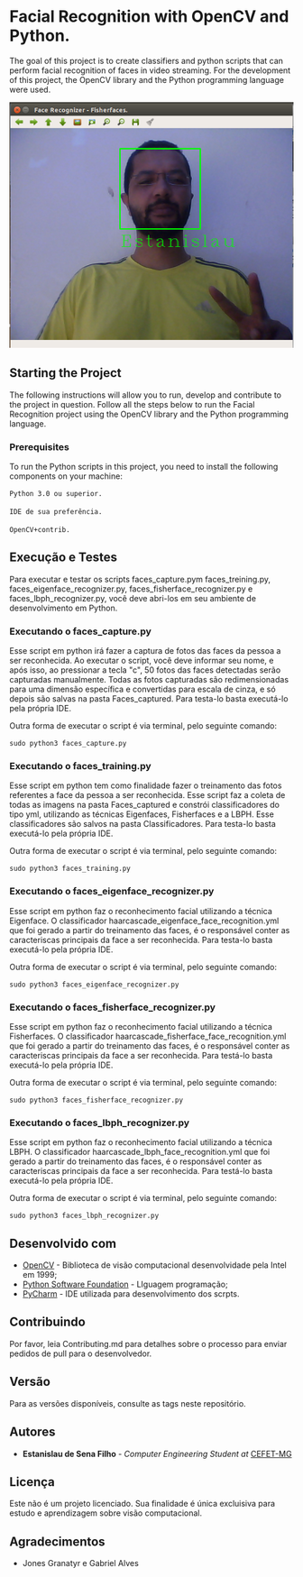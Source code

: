 # Facial Recognition with OpenCV and Python.

The goal of this project is to create classifiers and python scripts that can perform facial recognition of faces in video streaming. For the development of this project, the OpenCV library and the Python programming language were used.

![alt text](https://raw.githubusercontent.com/EstanislauFilho/Computer-Vision-Face-Recognition-OpenCV/master/Imagens/Resultado.png)


## Starting the Project

The following instructions will allow you to run, develop and contribute to the project in question. Follow all the steps below to run the Facial Recognition project using the OpenCV library and the Python programming language.

### Prerequisites

To run the Python scripts in this project, you need to install the following components on your machine:

```
Python 3.0 ou superior.

IDE de sua preferência.

OpenCV+contrib.
```

## Execução e Testes

Para executar e testar os scripts faces_capture.pym faces_treining.py, faces_eigenface_recognizer.py, faces_fisherface_recognizer.py e faces_lbph_recognizer.py, você deve abri-los em seu ambiente de desenvolvimento em Python.

### Executando o faces_capture.py

Esse script em python irá fazer a captura de fotos das faces da pessoa a ser reconhecida. Ao executar o script, você deve informar seu nome, e após isso, ao pressionar a tecla "c", 50 fotos das faces detectadas serão capturadas manualmente. Todas as fotos capturadas são redimensionadas para uma dimensão específica e convertidas para escala de cinza, e só depois são salvas na pasta Faces_captured. Para testa-lo basta executá-lo pela própria IDE.

Outra forma de executar o script é via terminal, pelo seguinte comando: 

```
sudo python3 faces_capture.py
```

### Executando o faces_training.py

Esse script em python tem como finalidade fazer o treinamento das fotos referentes a face da pessoa a ser reconhecida. Esse script faz a coleta de todas as imagens na pasta Faces_captured e constrói classificadores do tipo yml, utilizando as técnicas Eigenfaces, Fisherfaces e a LBPH. Esse classificadores são salvos na pasta Classificadores. Para testa-lo basta  executá-lo pela própria IDE. 


Outra forma de executar o script é via terminal, pelo seguinte comando:

```
sudo python3 faces_training.py
```


### Executando o faces_eigenface_recognizer.py

Esse script em python faz o reconhecimento facial utilizando a técnica Eigenface. O classificador haarcascade_eigenface_face_recognition.yml que foi gerado a partir do treinamento das faces, é o responsável conter as caracteriscas principais da face a ser reconhecida. Para testa-lo basta  executá-lo pela própria IDE. 


Outra forma de executar o script é via terminal, pelo seguinte comando:

```
sudo python3 faces_eigenface_recognizer.py
```

### Executando o faces_fisherface_recognizer.py

Esse script em python faz o reconhecimento facial utilizando a técnica Fisherfaces. O classificador haarcascade_fisherface_face_recognition.yml que foi gerado a partir do treinamento das faces, é o responsável conter as caracteriscas principais da face a ser reconhecida. Para testá-lo basta executá-lo pela própria IDE. 


Outra forma de executar o script é via terminal, pelo seguinte comando:

```
sudo python3 faces_fisherface_recognizer.py
```


### Executando o faces_lbph_recognizer.py

Esse script em python faz o reconhecimento facial utilizando a técnica LBPH. O classificador haarcascade_lbph_face_recognition.yml que foi gerado a partir do treinamento das faces, é o responsável conter as caracteriscas principais da face a ser reconhecida. Para testá-lo basta executá-lo pela própria IDE. 


Outra forma de executar o script é via terminal, pelo seguinte comando:

```
sudo python3 faces_lbph_recognizer.py
```


## Desenvolvido com

* [OpenCV](https://opencv.org/) - Biblioteca de visão computacional desenvolvidade pela Intel em 1999;
* [Python Software Foundation](https://maven.apache.org/) - LIguagem programação;
* [PyCharm](https://www.jetbrains.com/pycharm/) - IDE utilizada para desenvolvimento dos scrpts.

## Contribuindo

Por favor, leia Contributing.md para detalhes sobre o processo para enviar pedidos de pull para o desenvolvedor.

## Versão

Para as versões disponíveis, consulte as tags neste repositório. 

## Autores

* **Estanislau de Sena Filho** - *Computer Engineering Student at* [CEFET-MG](http://www.cefetmg.br/)

## Licença

Este não é um projeto licenciado. Sua finalidade é única excluisiva para estudo e aprendizagem sobre visão computacional.

## Agradecimentos

* Jones Granatyr e Gabriel Alves


